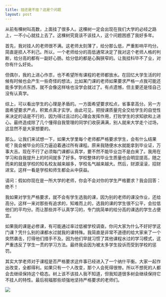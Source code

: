 ```yaml
---
title: 挂还是不挂？这是个问题
layout: post
---
```

从前有棵树叫高数，上面挂了很多人。这棵树一定会出现在我们大学的必经之路上，一不小心就挂上去了。这棵树究竟该不该挂人，这个问题困惑了我好多年。

首先，我对挂人的老师很不满。这老师太刻薄了，给分那么低，严重影响平均分。简直是损人不利己。所以，一个老师给分的高低通常决定了我对这个老师人格的判断，给分高的都有一副好心肠。给分低的都是心胸狭窄的。让我挂科毕不了业，对你有什么好处。

但偶尔，我的上进心作祟，也不希望所有课程的老师都放水。在回忆大学生活的时候有时候也会产生一些奇怪的想法，比如某门课的老师如果要求严格一点我可能还能多学到点东西，就不会像这样啥也没学会就过了。有点遗憾，但主要还是怪自己没有认真学。

综上，可以看出学生的心理是矛盾的。一方面希望要求松点，省事拿高分。另一方面希望要求严点，积累点真才实学。由此可见，把授课质量完全交给学生的自觉性来决定的话是不行的，因为得过且过的心理会发挥作用，打败学生的求知欲和上进心。最终造成除了几个懂得自我管理的同学们收获满满，别人就来大学走个过场，这显然不是大家想要的。

那么，让我们来试想一下，如果大学里每个老师都严格要求学生，会有什么结果呢？我会被毕业的压力逼迫着通过所有课程。原来我随便水水就能拿到毕业证，万事大吉。现在不行了必须每门课都认真学，要不然不能毕业岂不是白来了。我用在学习和自我提升上的时间就多了好多。学校整体的毕业生质量也会明显提高，随之而来的就是学校的知名校友越来越多，学校名气越来越大。然后，财源滚滚，招财进宝。这样一看是学校和师生都会从中获益。

请问：假如你现在是一所大学的老师，你会不会对你的学生严格要求？我会回答：绝不！

我如果对学生严格要求，就不会有学生选我的课，因为别的老师的课没作业，还给高分。这样一来对那些有追求的，知难而上的，选我的课的学生很不公平，会拉低他们的平均分。而让那些并不认真学习的，专门挑简单的给分高的课选的学生占便宜。

如果我的课是必修课，有可能通过率过低被学校调查。你问大家为什么不好好学这门课？凭什么别的课都水过就我的课特殊。我简直是非常不道德的给大家来了一个突然袭击，打得他们措手不及。因为他们早就习惯了其他课程水过的学习模式，这严重违反了学生一贯的学习方法。最终我会因为被太多学生投诉而受到学校的惩罚。

其实大学老师对于课程是否严格要求这件事已经进入了一个纳什平衡。大家一起作出改变，全都得利。如果只有一个人改变，那个人会死得很惨。所以不想死的人都会去继续保持这个稳态。树上该不该挂人我不知道，但我知道很多树会继续保持它不挂人的特性。最后祝福那些顽强地坚持严格要求的老师们。

<div class="row">
<div class="col-lg-12">
      <div class="thumbnail">
          <img src="{{site.img}}/fail-or-not.jpg">
      </div>
</div>
</div>

